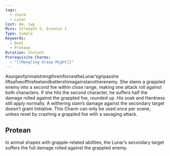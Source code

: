 ```yaml
---
tags:
  - charm
  - Lunar
Cost: 6m, 1wp
Mins: Strength 5, Essence 1
Type: Simple
Keywords:
  - Dual
  - Protean
Duration: Instant
Prerequisite Charms:
  - "[[Mangling Grasp Might]]"
---
```

AsurgeofprimalstrengthreinforcestheLunar’sgripasshe liftsafoeoffhisfeetandbattershimagainstanotherenemy. She slams a grappled enemy into a second foe within close range, making one attack roll against both characters. If she hits the second character, he suffers half the damage rolled against the grappled foe, rounded up. His soak and Hardness still apply normally. A withering slam’s damage against the secondary target doesn’t grant Initiative. This Charm can only be used once per scene, unless reset by crashing a grappled foe with a savaging attack. 
## Protean 

In animal shapes with grapple-related abilities, the Lunar’s secondary target suffers the full damage rolled against the grappled enemy.